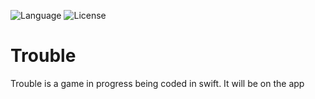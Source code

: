 ![Language](https://img.shields.io/badge/language-Swift%203-orange.svg)
![License](https://img.shields.io/crates/l/rustc-serialize.svg)
# Trouble

Trouble is a game in progress being coded in swift. It will be on the app
